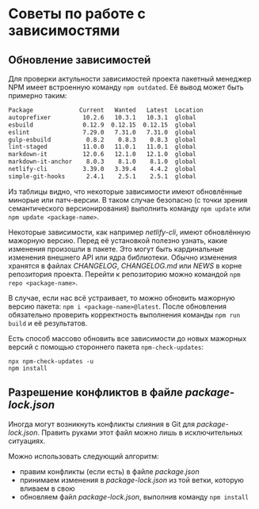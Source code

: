 # Советы по работе с зависимостями

## Обновление зависимостей

Для проверки актульности зависимостей проекта пакетный менеджер NPM имеет встроенную команду `npm outdated`. Её вывод может быть примерно таким:

```sh
Package             Current   Wanted   Latest  Location
autoprefixer         10.2.6   10.3.1   10.3.1  global
esbuild              0.12.9  0.12.15  0.12.15  global
eslint               7.29.0   7.31.0   7.31.0  global
gulp-esbuild          0.8.2    0.8.3    0.8.3  global
lint-staged          11.0.0   11.0.1   11.0.1  global
markdown-it          12.0.6   12.1.0   12.1.0  global
markdown-it-anchor    8.0.3    8.1.0    8.1.0  global
netlify-cli          3.39.0   3.39.4    4.4.2  global
simple-git-hooks      2.4.1    2.5.1    2.5.1  global
```

Из таблицы видно, что некоторые зависимости имеют обновлённые минорые или патч-версии. В таком случае безопасно (с точки зрения семантического версионирования) выполнить команду `npm update` или `npm update <package-name>`.

Некоторые зависимости, как например _netlify-cli_, имеют обновлённую мажорную версию. Перед её установкой полезно узнать, какие изменения произошли в пакете. Это могут быть кардинальные изменения внешнего API или ядра библиотеки. Обычно изменения хранятся в файлах _CHANGELOG_, _CHANGELOG.md_ или _NEWS_ в корне репозитория проекта. Перейти к репозиторию можно командой `npm repo <package-name>`.

В случае, если нас всё устраивает, то можно обновить мажорную версию пакета: `npm i <package-name>@latest`. После обновления обязательно проверить корректность выполнения команды `npm run build` и её результатов.

Есть способ массово обновить все зависимости до новых мажорных версий с помощью стороннего пакета `npm-check-updates`:

```
npx npm-check-updates -u
npm install
```

## Разрешение конфликтов в файле _package-lock.json_

Иногда могут возникнуть конфликты слияния в Git для _package-lock.json_. Править руками этот файл можно лишь в исключительных ситуациях.

Можно использовать следующий алгоритм:

- правим конфликты (если есть) в файле _package.json_
- принимаем изменения в _package-lock.json_ из той ветки, которую вливаем в свою
- обновляем файл _package-lock.json_, выполнив команду `npm install`

